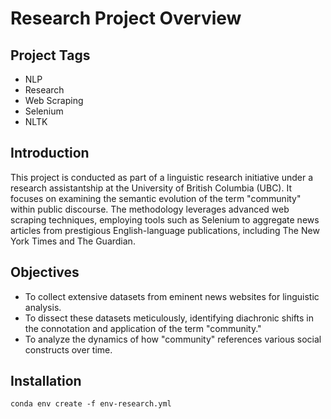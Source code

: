 # Research Project Overview

## Project Tags
- NLP
- Research
- Web Scraping
- Selenium
- NLTK

## Introduction
This project is conducted as part of a linguistic research initiative under a research assistantship at the University of British Columbia (UBC). It focuses on examining the semantic evolution of the term "community" within public discourse. The methodology leverages advanced web scraping techniques, employing tools such as Selenium to aggregate news articles from prestigious English-language publications, including The New York Times and The Guardian.

## Objectives
- To collect extensive datasets from eminent news websites for linguistic analysis.
- To dissect these datasets meticulously, identifying diachronic shifts in the connotation and application of the term "community."
- To analyze the dynamics of how "community" references various social constructs over time.

<!-- ## Features
- Automated web scraping module for efficient data collection.
- Advanced linguistic analysis tools for semantic research.
- Dynamic visualization module to showcase findings. -->

## Installation
```
conda env create -f env-research.yml
```

<!--## Usage
To use this project, follow the instructions below:
- ...

## Contributing
We welcome contributions to this project. If you're interested in contributing, please follow these guidelines:
- **Submitting Issues:** ...
- **Pull Requests:** ...
- **Contact for Queries:** ...

## License
This project is licensed under the [LICENSE NAME] - see the LICENSE file for details.

## Acknowledgments
- ...

## Contact Information
For support or any inquiries, please contact us at [EMAIL].-->
